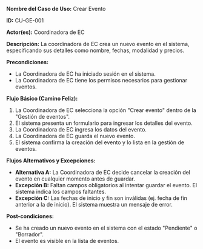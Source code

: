 **Nombre del Caso de Uso:** Crear Evento

**ID:** CU-GE-001

**Actor(es):** Coordinadora de EC

**Descripción:** La coordinadora de EC crea un nuevo evento en el sistema, especificando sus detalles como nombre, fechas, modalidad y precios.

**Precondiciones:**

* La Coordinadora de EC ha iniciado sesión en el sistema.
* La Coordinadora de EC tiene los permisos necesarios para gestionar eventos.

**Flujo Básico (Camino Feliz):**

1. La Coordinadora de EC selecciona la opción "Crear evento" dentro de la "Gestión de eventos".
2. El sistema presenta un formulario para ingresar los detalles del evento.
3. La Coordinadora de EC ingresa los datos del evento.
4. La Coordinadora de EC guarda el nuevo evento.
5. El sistema confirma la creación del evento y lo lista en la gestión de eventos.

**Flujos Alternativos y Excepciones:**

* **Alternativa A:** La Coordinadora de EC decide cancelar la creación del evento en cualquier momento antes de guardar.
* **Excepción B:** Faltan campos obligatorios al intentar guardar el evento. El sistema indica los campos faltantes.
* **Excepción C:** Las fechas de inicio y fin son inválidas (ej. fecha de fin anterior a la de inicio). El sistema muestra un mensaje de error.

**Post-condiciones:**

* Se ha creado un nuevo evento en el sistema con el estado "Pendiente" o "Borrador".
* El evento es visible en la lista de eventos.